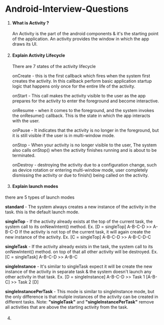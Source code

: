 # Android-Interview-Questions

1. #### What is Activity ?

   An Activity is the part of the android components & it's the starting point of the application. An activity provides the window in which the app draws its UI.
   
2. #### Explain Activity Lifecycle 

   There are 7 states of the activity lifecycle

   onCreate - this is the first callback which fires when the system first creates the activity. In this callback perform basic application startup logic that happens only once for the entire life of the activity.

   onStart - This call makes the activity visible to the user as the app prepares for the activity to enter the foreground and become interactive.

   onResume - when it comes to the foreground, and the system invokes the onResume() callback. This is the state in which the app interacts with the user. 

   onPause - It indicates that the activity is no longer in the foreground, but it is still visible if the user is in multi-window mode. 

   onStop - When your activity is no longer visible to the user, The system also calls onStop() when the activity finishes running and is about to be terminated.

   onDestroy - destroying the activity due to a configuration change, such as device rotation or entering multi-window mode, user completely dismissing the activity or due to              finish() being called on the activity.
   
3.  #### Explain launch modes

   there are 5 types of launch modes
    
   **standard** - The system always creates a new instance of the activity in the task. this is the default launch mode.
    
   **singleTop** - If the activity already exists at the top of the current task, the system call to its onNewIntent() method.
                Ex. [D = singleTop]  A-B-C-D >> A-B-C-D
                If the activity is not top of the current task, it will again create the new instance of the activity.
                Ex. [C = singleTop]  A-B-C-D >> A-B-C-D-C
   
   **singleTask** - If the activity already exists in the task, the system call to its onNewIntent() method. on top of that all other activity will be destroyed.
                Ex. [C = singleTask]  A-B-C-D >> A-B-C
   
   **singleInstance** - It's similar to singleTask expect it will be create the new instance of the activity in separate task & the system doesn't launch any other activity in that task.
                Ex. [D = singleInstance]  A-B-C-D >> Task 1 [A-B-C]  >> Task 2 [D]
   
   **singleInstancePerTask** - This mode is similar to singleInstance mode, but the only difference is that muliple instances of the activity can be created in different tasks.
    Note: **"singleTask"** and **"singleInstancePerTask"** remove all activities that are above the starting activity from the task.

4. #### 
